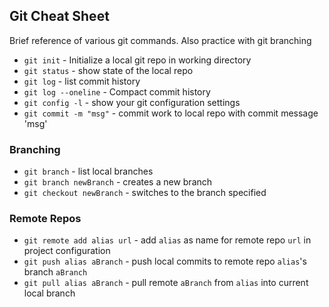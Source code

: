 ## Git Cheat Sheet

Brief reference of various git commands. Also practice with git branching

-   `git init` - Initialize a local git repo in working directory
-   `git status` - show state of the local repo
-   `git log` - list commit history
-   `git log --oneline` - Compact commit history
-   `git config -l` - show your git configuration settings
-   `git commit -m "msg"` - commit work to local repo with commit message 'msg'

### Branching

-   `git branch` - list local branches
-   `git branch newBranch` - creates a new branch
-   `git checkout newBranch` - switches to the branch specified


### Remote Repos
* `git remote add alias url` - add `alias` as name for remote repo `url` in project configuration
* `git push alias aBranch` - push local commits to remote repo `alias`'s branch `aBranch`
* `git pull alias aBranch` - pull remote `aBranch` from `alias` into current local branch

